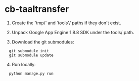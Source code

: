 cb-taaltransfer
===============


1. Create the 'tmp/' and 'tools'/ paths if they don't exist.

2. Unpack Google App Engine 1.8.8 SDK under the tools/ path. 

3. Download the git submodules:

```
  git submodule init
  git submodule update
```
 
4. Run locally:

```
  python manage.py run
```
